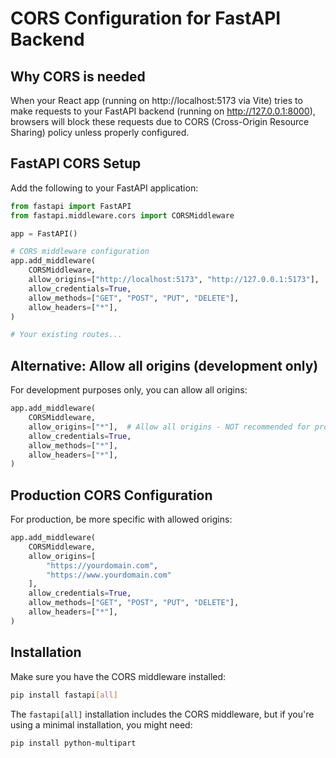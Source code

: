 # CORS Configuration for FastAPI Backend

## Why CORS is needed
When your React app (running on http://localhost:5173 via Vite) tries to make requests to your FastAPI backend (running on http://127.0.0.1:8000), browsers will block these requests due to CORS (Cross-Origin Resource Sharing) policy unless properly configured.

## FastAPI CORS Setup

Add the following to your FastAPI application:

```python
from fastapi import FastAPI
from fastapi.middleware.cors import CORSMiddleware

app = FastAPI()

# CORS middleware configuration
app.add_middleware(
    CORSMiddleware,
    allow_origins=["http://localhost:5173", "http://127.0.0.1:5173"],  # Vite dev server
    allow_credentials=True,
    allow_methods=["GET", "POST", "PUT", "DELETE"],
    allow_headers=["*"],
)

# Your existing routes...
```

## Alternative: Allow all origins (development only)
For development purposes only, you can allow all origins:

```python
app.add_middleware(
    CORSMiddleware,
    allow_origins=["*"],  # Allow all origins - NOT recommended for production
    allow_credentials=True,
    allow_methods=["*"],
    allow_headers=["*"],
)
```

## Production CORS Configuration
For production, be more specific with allowed origins:

```python
app.add_middleware(
    CORSMiddleware,
    allow_origins=[
        "https://yourdomain.com",
        "https://www.yourdomain.com"
    ],
    allow_credentials=True,
    allow_methods=["GET", "POST", "PUT", "DELETE"],
    allow_headers=["*"],
)
```

## Installation
Make sure you have the CORS middleware installed:
```bash
pip install fastapi[all]
```

The `fastapi[all]` installation includes the CORS middleware, but if you're using a minimal installation, you might need:
```bash
pip install python-multipart
```